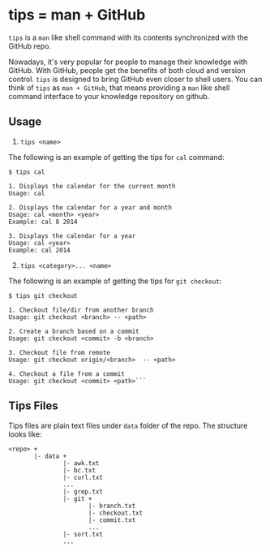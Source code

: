 tips = man + GitHub
===================

`tips` is a `man` like shell command with its contents synchronized with the GitHub repo. 

Nowadays, it's very popular for people to manage their knowledge with GitHub. With GitHub, people get the benefits of both cloud and version control. `tips` is designed to bring GitHub even closer to shell users. You can think of `tips` as `man + GitHub`, that means providing a `man` like shell command interface to your knowledge repository on github. 

Usage
-----

1) `tips <name>`

The following is an example of getting the tips for `cal` command:

```
$ tips cal

1. Displays the calendar for the current month
Usage: cal

2. Displays the calendar for a year and month
Usage: cal <month> <year>
Example: cal 8 2014

3. Displays the calendar for a year
Usage: cal <year>
Example: cal 2014
```

2) `tips <category>... <name>`

The following is an example of getting the tips for `git checkout`:

```
$ tips git checkout

1. Checkout file/dir from another branch
Usage: git checkout <branch> -- <path>

2. Create a branch based on a commit
Usage: git checkout <commit> -b <branch>

3. Checkout file from remote 
Usage: git checkout origin/<branch>  -- <path>

4. Checkout a file from a commit
Usage: git checkout <commit> <path>```
```

Tips Files
----------

Tips files are plain text files under `data` folder of the repo. The structure looks like:

```
<repo> +
       |- data +
               |- awk.txt
               |- bc.txt
               |- curl.txt
               ...
               |- grep.txt
               |- git +
                      |- branch.txt
                      |- checkout.txt
                      |- commit.txt
                      ...
               |- sort.txt
               ...

```
